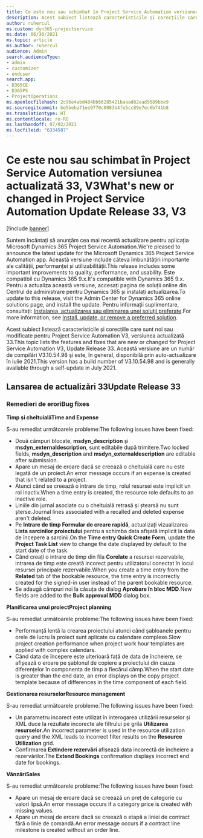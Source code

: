 ```yaml
---
title: Ce este nou sau schimbat în Project Service Automation versiunea actualizată 33, V3
description: Acest subiect listează caracteristicile și corecțiile care sunt disponibile în Project Service Automation V3, versiunea actualizată 33, V3.
author: ruhercul
ms.custom: dyn365-projectservice
ms.date: 06/30/2021
ms.topic: article
ms.author: ruhercul
audience: Admin
search.audienceType:
- admin
- customizer
- enduser
search.app:
- D365CE
- D365PS
- ProjectOperations
ms.openlocfilehash: 2c96e4abd484bb66285421baaad82ead9589bbe9
ms.sourcegitcommit: be5beba71ee9770c0083b4fe5cc89e7ec6b741b8
ms.translationtype: HT
ms.contentlocale: ro-RO
ms.lasthandoff: 07/02/2021
ms.locfileid: "6334587"
---
```

# <a name="whats-new-or-changed-in-project-service-automation-update-release-33-v3"></a><span data-ttu-id="4156f-103">Ce este nou sau schimbat în Project Service Automation versiunea actualizată 33, V3</span><span class="sxs-lookup"><span data-stu-id="4156f-103">What's new or changed in Project Service Automation Update Release 33, V3</span></span>

[!include [banner](../includes/psa-now-project-operations.md)]

<span data-ttu-id="4156f-104">Suntem încântați să anunțăm cea mai recentă actualizare pentru aplicația Microsoft Dynamics 365 Project Service Automation.</span><span class="sxs-lookup"><span data-stu-id="4156f-104">We're pleased to announce the latest update for the Microsoft Dynamics 365 Project Service Automation app.</span></span> <span data-ttu-id="4156f-105">Această versiune include câteva îmbunătățiri importante ale calității, performanței și utilizabilității.</span><span class="sxs-lookup"><span data-stu-id="4156f-105">This release includes some important improvements to quality, performance, and usability.</span></span> <span data-ttu-id="4156f-106">Este compatibil cu Dynamics 365 9.x.</span><span class="sxs-lookup"><span data-stu-id="4156f-106">It's compatible with Dynamics 365 9.x.</span></span> <span data-ttu-id="4156f-107">Pentru a actualiza această versiune, accesați pagina de soluții online din Centrul de administrare pentru Dynamics 365 și instalați actualizarea.</span><span class="sxs-lookup"><span data-stu-id="4156f-107">To update to this release, visit the Admin Center for Dynamics 365 online solutions page, and install the update.</span></span> <span data-ttu-id="4156f-108">Pentru informații suplimentare, consultați: [Instalarea, actualizarea sau eliminarea unei soluții preferate](/power-platform/admin/install-remove-preferred-solution).</span><span class="sxs-lookup"><span data-stu-id="4156f-108">For more information, see [Install, update, or remove a preferred solution](/power-platform/admin/install-remove-preferred-solution).</span></span>

<span data-ttu-id="4156f-109">Acest subiect listează caracteristicile și corecțiile care sunt noi sau modificate pentru Project Service Automation V3, versiunea actualizată 33.</span><span class="sxs-lookup"><span data-stu-id="4156f-109">This topic lists the features and fixes that are new or changed for Project Service Automation V3, Update Release 33.</span></span> <span data-ttu-id="4156f-110">Această versiune are un număr de compilări V3.10.54.98 și este, în general, disponibilă prin auto-actualizare în iulie 2021.</span><span class="sxs-lookup"><span data-stu-id="4156f-110">This version has a build number of V3.10.54.98 and is generally available through a self-update in July 2021.</span></span>

## <a name="update-release-33"></a><span data-ttu-id="4156f-111">Lansarea de actualizări 33</span><span class="sxs-lookup"><span data-stu-id="4156f-111">Update Release 33</span></span>

### <a name="bug-fixes"></a><span data-ttu-id="4156f-112">Remedieri de erori</span><span class="sxs-lookup"><span data-stu-id="4156f-112">Bug fixes</span></span>

<span data-ttu-id="4156f-113">**Timp și cheltuială**</span><span class="sxs-lookup"><span data-stu-id="4156f-113">**Time and Expense**</span></span>

<span data-ttu-id="4156f-114">S-au remediat următoarele probleme:</span><span class="sxs-lookup"><span data-stu-id="4156f-114">The following issues have been fixed:</span></span>

- <span data-ttu-id="4156f-115">Două câmpuri blocate, **msdyn_description** și **msdyn_externaldescription**, sunt editabile după trimitere.</span><span class="sxs-lookup"><span data-stu-id="4156f-115">Two locked fields, **msdyn_description** and **msdyn_externaldescription** are editable after submission.</span></span>
- <span data-ttu-id="4156f-116">Apare un mesaj de eroare dacă se creează o cheltuială care nu este legată de un proiect.</span><span class="sxs-lookup"><span data-stu-id="4156f-116">An error message occurs if an expense is created that isn't related to a project.</span></span>
- <span data-ttu-id="4156f-117">Atunci când se creează o intrare de timp, rolul resursei este implicit un rol inactiv.</span><span class="sxs-lookup"><span data-stu-id="4156f-117">When a time entry is created, the resource role defaults to an inactive role.</span></span>
- <span data-ttu-id="4156f-118">Liniile din jurnal asociate cu o cheltuială retrasă și ștearsă nu sunt șterse.</span><span class="sxs-lookup"><span data-stu-id="4156f-118">Journal lines associated with a recalled and deleted expense aren't deleted.</span></span>
- <span data-ttu-id="4156f-119">Pe **Intrare de timp Formular de creare rapidă**, actualizați vizualizarea **Lista sarcinilor proiectului** pentru a schimba data afișată implicit la data de începere a sarcinii.</span><span class="sxs-lookup"><span data-stu-id="4156f-119">On the **Time entry Quick Create Form**, update the **Project Task List** view to change the date displayed by default to the start date of the task.</span></span>
- <span data-ttu-id="4156f-120">Când creați o intrare de timp din fila **Corelate** a resursei rezervabile, intrarea de timp este creată incorect pentru utilizatorul conectat în locul resursei principale rezervabile.</span><span class="sxs-lookup"><span data-stu-id="4156f-120">When you create a time entry from the **Related** tab of the bookable resource, the time entry is incorrectly created for the signed-in user instead of the parent bookable resource.</span></span>
- <span data-ttu-id="4156f-121">Se adaugă câmpuri noi la căsuța de dialog **Aprobare în bloc MDD**.</span><span class="sxs-lookup"><span data-stu-id="4156f-121">New fields are added to the **Bulk approval MDD** dialog box.</span></span>

<span data-ttu-id="4156f-122">**Planificarea unui proiect**</span><span class="sxs-lookup"><span data-stu-id="4156f-122">**Project planning**</span></span>

<span data-ttu-id="4156f-123">S-au remediat următoarele probleme:</span><span class="sxs-lookup"><span data-stu-id="4156f-123">The following issues have been fixed:</span></span>
- <span data-ttu-id="4156f-124">Performanță lentă la crearea proiectului atunci când șabloanele pentru orele de lucru la proiect sunt aplicate cu calendare complexe.</span><span class="sxs-lookup"><span data-stu-id="4156f-124">Slow project creation performance when project work hour templates are applied with complex calendars.</span></span>
- <span data-ttu-id="4156f-125">Când data de începere este ulterioară față de data de încheiere, se afișează o eroare pe șablonul de copiere a proiectului din cauza diferențelor în componenta de timp a fiecărui câmp.</span><span class="sxs-lookup"><span data-stu-id="4156f-125">When the start date is greater than the end date, an error displays on the copy project template because of differences in the time component of each field.</span></span>

<span data-ttu-id="4156f-126">**Gestionarea resurselor**</span><span class="sxs-lookup"><span data-stu-id="4156f-126">**Resource management**</span></span>

<span data-ttu-id="4156f-127">S-au remediat următoarele probleme:</span><span class="sxs-lookup"><span data-stu-id="4156f-127">The following issues have been fixed:</span></span>
- <span data-ttu-id="4156f-128">Un parametru incorect este utilizat în interogarea utilizării resurselor și XML duce la rezultate incorecte ale filtrului pe grila **Utilizarea resurselor**.</span><span class="sxs-lookup"><span data-stu-id="4156f-128">An incorrect parameter is used in the resource utilization query and the XML leads to incorrect filter results on the **Resource Utilization** grid.</span></span>
- <span data-ttu-id="4156f-129">Confirmarea **Extindere rezervări** afișează data incorectă de încheiere a rezervărilor.</span><span class="sxs-lookup"><span data-stu-id="4156f-129">The **Extend Bookings** confirmation displays incorrect end date for bookings.</span></span>

<span data-ttu-id="4156f-130">**Vânzări**</span><span class="sxs-lookup"><span data-stu-id="4156f-130">**Sales**</span></span>

<span data-ttu-id="4156f-131">S-au remediat următoarele probleme:</span><span class="sxs-lookup"><span data-stu-id="4156f-131">The following issues have been fixed:</span></span>
- <span data-ttu-id="4156f-132">Apare un mesaj de eroare dacă se creează un preț de categorie cu valori lipsă.</span><span class="sxs-lookup"><span data-stu-id="4156f-132">An error message occurs if a category price is created with missing values.</span></span>
- <span data-ttu-id="4156f-133">Apare un mesaj de eroare dacă se creează o etapă a liniei de contract fără o linie de comandă.</span><span class="sxs-lookup"><span data-stu-id="4156f-133">An error message occurs if a contract line milestone is created without an order line.</span></span>
